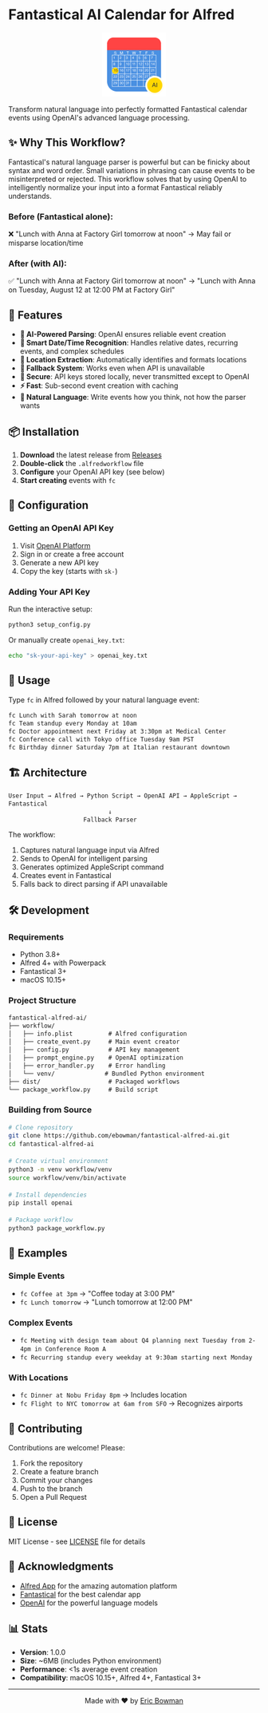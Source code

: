 # Fantastical AI Calendar for Alfred

<p align="center">
  <img src="icon.png" width="128" height="128" alt="Fantastical AI Calendar">
</p>

Transform natural language into perfectly formatted Fantastical calendar events using OpenAI's advanced language processing.

## ✨ Why This Workflow?

Fantastical's natural language parser is powerful but can be finicky about syntax and word order. Small variations in phrasing can cause events to be misinterpreted or rejected. This workflow solves that by using OpenAI to intelligently normalize your input into a format Fantastical reliably understands.

### Before (Fantastical alone):
❌ "Lunch with Anna at Factory Girl tomorrow at noon" → May fail or misparse location/time

### After (with AI):
✅ "Lunch with Anna at Factory Girl tomorrow at noon" → "Lunch with Anna on Tuesday, August 12 at 12:00 PM at Factory Girl"

## 🎯 Features

- **🤖 AI-Powered Parsing**: OpenAI ensures reliable event creation
- **📅 Smart Date/Time Recognition**: Handles relative dates, recurring events, and complex schedules
- **📍 Location Extraction**: Automatically identifies and formats locations
- **🔄 Fallback System**: Works even when API is unavailable
- **🔐 Secure**: API keys stored locally, never transmitted except to OpenAI
- **⚡ Fast**: Sub-second event creation with caching
- **🎨 Natural Language**: Write events how you think, not how the parser wants

## 📦 Installation

1. **Download** the latest release from [Releases](https://github.com/ebowman/fantastical-alfred-ai/releases)
2. **Double-click** the `.alfredworkflow` file
3. **Configure** your OpenAI API key (see below)
4. **Start creating** events with `fc`

## 🔑 Configuration

### Getting an OpenAI API Key

1. Visit [OpenAI Platform](https://platform.openai.com/api-keys)
2. Sign in or create a free account
3. Generate a new API key
4. Copy the key (starts with `sk-`)

### Adding Your API Key

Run the interactive setup:
```bash
python3 setup_config.py
```

Or manually create `openai_key.txt`:
```bash
echo "sk-your-api-key" > openai_key.txt
```

## 🚀 Usage

Type `fc` in Alfred followed by your natural language event:

```
fc Lunch with Sarah tomorrow at noon
fc Team standup every Monday at 10am
fc Doctor appointment next Friday at 3:30pm at Medical Center
fc Conference call with Tokyo office Tuesday 9am PST
fc Birthday dinner Saturday 7pm at Italian restaurant downtown
```

## 🏗️ Architecture

```
User Input → Alfred → Python Script → OpenAI API → AppleScript → Fantastical
                            ↓
                     Fallback Parser
```

The workflow:
1. Captures natural language input via Alfred
2. Sends to OpenAI for intelligent parsing
3. Generates optimized AppleScript command
4. Creates event in Fantastical
5. Falls back to direct parsing if API unavailable

## 🛠️ Development

### Requirements
- Python 3.8+
- Alfred 4+ with Powerpack
- Fantastical 3+
- macOS 10.15+

### Project Structure
```
fantastical-alfred-ai/
├── workflow/
│   ├── info.plist          # Alfred configuration
│   ├── create_event.py     # Main event creator
│   ├── config.py           # API key management
│   ├── prompt_engine.py    # OpenAI optimization
│   ├── error_handler.py    # Error handling
│   └── venv/              # Bundled Python environment
├── dist/                   # Packaged workflows
└── package_workflow.py     # Build script
```

### Building from Source
```bash
# Clone repository
git clone https://github.com/ebowman/fantastical-alfred-ai.git
cd fantastical-alfred-ai

# Create virtual environment
python3 -m venv workflow/venv
source workflow/venv/bin/activate

# Install dependencies
pip install openai

# Package workflow
python3 package_workflow.py
```

## 📝 Examples

### Simple Events
- `fc Coffee at 3pm` → "Coffee today at 3:00 PM"
- `fc Lunch tomorrow` → "Lunch tomorrow at 12:00 PM"

### Complex Events
- `fc Meeting with design team about Q4 planning next Tuesday from 2-4pm in Conference Room A`
- `fc Recurring standup every weekday at 9:30am starting next Monday`

### With Locations
- `fc Dinner at Nobu Friday 8pm` → Includes location
- `fc Flight to NYC tomorrow at 6am from SFO` → Recognizes airports

## 🤝 Contributing

Contributions are welcome! Please:
1. Fork the repository
2. Create a feature branch
3. Commit your changes
4. Push to the branch
5. Open a Pull Request

## 📄 License

MIT License - see [LICENSE](LICENSE) file for details

## 🙏 Acknowledgments

- [Alfred App](https://www.alfredapp.com/) for the amazing automation platform
- [Fantastical](https://flexibits.com/fantastical) for the best calendar app
- [OpenAI](https://openai.com/) for the powerful language models

## 📊 Stats

- **Version**: 1.0.0
- **Size**: ~6MB (includes Python environment)
- **Performance**: <1s average event creation
- **Compatibility**: macOS 10.15+, Alfred 4+, Fantastical 3+

---

<p align="center">
  Made with ❤️ by <a href="https://github.com/ebowman">Eric Bowman</a>
</p>